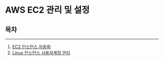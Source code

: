 # AWS EC2 관리 및 설정

## 목차
---
1. [EC2 인스턴스 자동화](./aws-ec2-auto.md)
2. [Linux 인스턴스 사용자계정 관리](./linux-create-account.md)